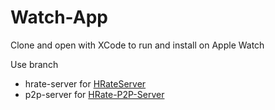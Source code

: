 # Watch-App
Clone and open with XCode to run and install on Apple Watch

Use branch 
- hrate-server for [HRateServer](https://github.com/H-Rate/HRateServer)
- p2p-server for [HRate-P2P-Server](https://github.com/H-Rate/HRate-P2P-Server)

